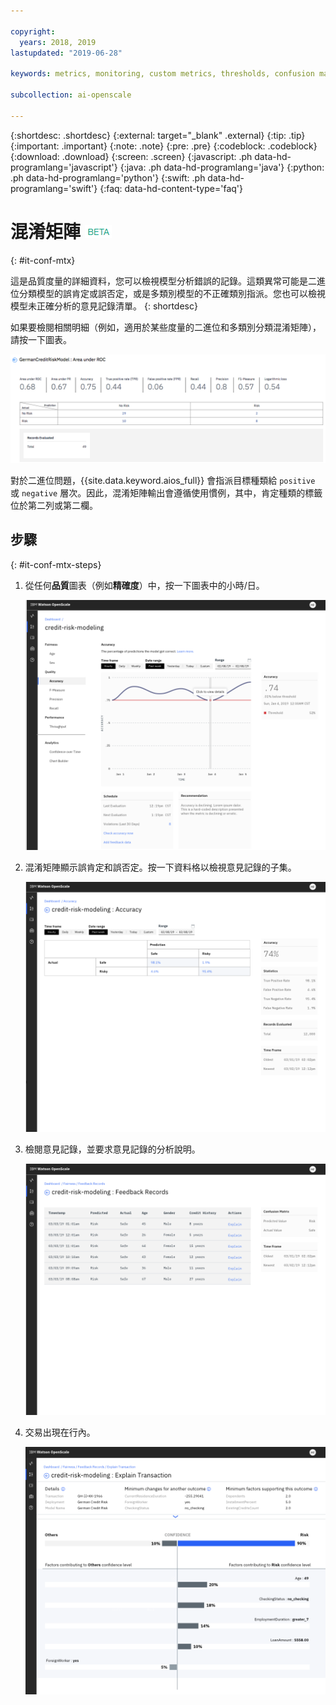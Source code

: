 ```yaml
---

copyright:
  years: 2018, 2019
lastupdated: "2019-06-28"

keywords: metrics, monitoring, custom metrics, thresholds, confusion matrix

subcollection: ai-openscale

---
```


{:shortdesc: .shortdesc}
{:external: target="_blank" .external}
{:tip: .tip}
{:important: .important}
{:note: .note}
{:pre: .pre}
{:codeblock: .codeblock}
{:download: .download}
{:screen: .screen}
{:javascript: .ph data-hd-programlang='javascript'}
{:java: .ph data-hd-programlang='java'}
{:python: .ph data-hd-programlang='python'}
{:swift: .ph data-hd-programlang='swift'}
{:faq: data-hd-content-type='faq'}

# 混淆矩陣 ![測試版標記](images/beta.png)
{: #it-conf-mtx}

這是品質度量的詳細資料，您可以檢視模型分析錯誤的記錄。這類異常可能是二進位分類模型的誤肯定或誤否定，或是多類別模型的不正確類別指派。您也可以檢視模型未正確分析的意見記錄清單。
{: shortdesc}

如果要檢閱相關明細（例如，適用於某些度量的二進位和多類別分類混淆矩陣），請按一下圖表。

![品質度量的明細表](images/quality_metrics_002.png)

對於二進位問題，{{site.data.keyword.aios_full}} 會指派目標種類給 `positive` 或 `negative` 層次。因此，混淆矩陣輸出會遵循使用慣例，其中，肯定種類的標籤位於第二列或第二欄。


## 步驟
{: #it-conf-mtx-steps}

1. 從任何**品質**圖表（例如**精確度**）中，按一下圖表中的小時/日。
    
    ![交易清單 - 偏誤](images/Confusion_Matrix_040819.004.png)

1. 混淆矩陣顯示誤肯定和誤否定。按一下資料格以檢視意見記錄的子集。

    ![交易清單 - 偏誤](images/Confusion_Matrix_040819.005.png)

1. 檢閱意見記錄，並要求意見記錄的分析說明。

    ![交易清單 - 偏誤](images/Confusion_Matrix_040819.006.png)

1. 交易出現在行內。

    ![交易清單 - 偏誤](images/Confusion_Matrix_040819.007.png)

